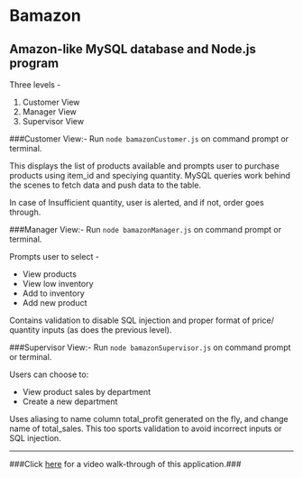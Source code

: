 # Bamazon
Amazon-like MySQL database and Node.js program
------------------------------
Three levels -
 1. Customer View
 2. Manager View
 3. Supervisor View

###Customer View:-
Run `node bamazonCustomer.js` on command prompt or terminal. 

This displays the list of products available and prompts user to purchase products using item_id and speciying quantity. MySQL queries work behind the scenes to fetch data and push data to the table. 

In case of Insufficient quantity, user is alerted, and if not, order goes through.

###Manager View:-
Run `node bamazonManager.js` on command prompt or terminal. 

Prompts user to select -
- View products
- View low inventory
- Add to inventory
- Add new product

Contains validation to disable SQL injection and proper format of price/ quantity inputs (as does the previous level).

###Supervisor View:-
Run `node bamazonSupervisor.js` on command prompt or terminal. 

Users can choose to:
- View product sales by department
- Create a new department

Uses aliasing to name column total_profit generated on the fly, and change name of total_sales.
This too sports validation to avoid incorrect inputs or SQL injection.

-----------------

###Click [here](https://youtu.be/41HfJc1fOzk) for a video walk-through of this application.###